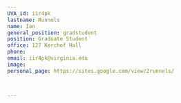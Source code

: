 ```yaml
---
UVA_id: iir4pk
lastname: Runnels
name: Ian
general_position: gradstudent
position: Graduate Student
office: 127 Kerchof Hall
phone: 
email: iir4pk@virginia.edu
image:
personal_page: https://sites.google.com/view/2runnels/



---
```

